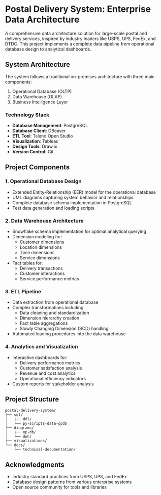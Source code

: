 # Postal Delivery System: Enterprise Data Architecture

A comprehensive data architecture solution for large-scale postal and delivery services, inspired by industry leaders like USPS, UPS, FedEx, and DTDC. This project implements a complete data pipeline from operational database design to analytical dashboards.

## System Architecture

The system follows a traditional on-premises architecture with three main components:
1. Operational Database (OLTP)
2. Data Warehouse (OLAP)
3. Business Intelligence Layer

### Technology Stack

- **Database Management**: PostgreSQL
- **Database Client**: DBeaver
- **ETL Tool**: Talend Open Studio
- **Visualization**: Tableau
- **Design Tools**: Draw.io
- **Version Control**: Git

## Project Components

### 1. Operational Database Design
- Extended Entity-Relationship (EER) model for the operational database
- UML diagrams capturing system behavior and relationships
- Complete database schema implementation in PostgreSQL
- Test data generation and loading scripts

### 2. Data Warehouse Architecture
- Snowflake schema implementation for optimal analytical querying
- Dimension modeling for:
  - Customer dimensions
  - Location dimensions
  - Time dimensions
  - Service dimensions
- Fact tables for:
  - Delivery transactions
  - Customer interactions
  - Service performance metrics

### 3. ETL Pipeline
- Data extraction from operational database
- Complex transformations including:
  - Data cleaning and standardization
  - Dimension hierarchy creation
  - Fact table aggregations
  - Slowly Changing Dimension (SCD) handling
- Automated loading procedures into the data warehouse

### 4. Analytics and Visualization
- Interactive dashboards for:
  - Delivery performance metrics
  - Customer satisfaction analysis
  - Revenue and cost analytics
  - Operational efficiency indicators
- Custom reports for stakeholder analysis

## Project Structure

```
postal-delivery-system/
├── sql/
│   ├── ddl/
│   └── py-scripts-data-opdb
├── diagrams/
│   ├── op-db/
│   └── dwh/
├── visualizations/
└── docs/
    └── technical-documentation/
```


## Acknowledgments

- Industry standard practices from USPS, UPS, and FedEx
- Database design patterns from various enterprise systems
- Open source community for tools and libraries